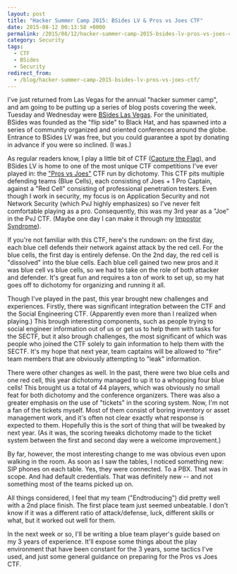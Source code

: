```yaml
---
layout: post
title: "Hacker Summer Camp 2015: BSides LV & Pros vs Joes CTF"
date: 2015-08-12 00:13:58 +0000
permalink: /2015/08/12/hacker-summer-camp-2015-bsides-lv-pros-vs-joes-ctf/
category: Security
tags:
  - CTF
  - BSides
  - Security
redirect_from:
  - /blog/hacker-summer-camp-2015-bsides-lv-pros-vs-joes-ctf/
---
```

I've just returned from Las Vegas for the annual "hacker summer camp", and am
going to be putting up a series of blog posts covering the week.  Tuesday and
Wednesday were [BSides Las Vegas](https://bsideslv.org).  For the uninitiated,
BSides was founded as the "flip side" to Black Hat, and has spawned into a
series of community organized and oriented conferences around the globe.
Entrance to BSides LV was free, but you could guarantee a spot by donating in
advance if you were so inclined. (I was.)

As regular readers know, I play a little bit of CTF ([Capture the
Flag](https://en.wikipedia.org/wiki/Capture_the_flag#Computer_security)), and
BSides LV is home to one of the most unique CTF competitions I've ever played
in: the ["Pros vs Joes"](http://www.prosversusjoes.net/) CTF run by dichotomy.
This CTF pits multiple defending teams (Blue Cells), each consisting of
Joes + 1 Pro Captain, against a "Red Cell" consisting of professional penetration
testers.  Even though I work in security, my focus is on Application Security
and not Network Security (which PvJ highly emphasizes) so I've never felt
comfortable playing as a pro.  Consequently, this was my 3rd year as a "Joe"
in the PvJ CTF.  (Maybe one day I can make it through my [Impostor
Syndrome](https://en.wikipedia.org/wiki/Impostor_syndrome)).

If you're not familiar with this CTF, here's the rundown: on the first day, each
blue cell defends their network against attack by the red cell.  For the blue
cells, the first day is entirely defense.  On the 2nd day, the red cell is
"dissolved" into the blue cells.  Each blue cell gained two new pros and it was
blue cell vs blue cells, so we had to take on the role of both attacker and
defender.  It's great fun and requires a ton of work to set up, so my hat goes
off to dichotomy for organizing and running it all.

Though I've played in the past, this year brought new challenges and
experiences.  Firstly, there was significant integration between the CTF and the
Social Engineering CTF.  (Apparently even more than I realized when playing.)
This brough interesting components, such as people trying to social engineer
information out of us or get us to help them with tasks for the SECTF, but it
also brough challenges, the most significant of which was people who joined the
CTF solely to gain information to help them with the SECTF.  It's my hope that
next year, team captains will be allowed to "fire" team members that are
obviously attempting to "leak" information.

There were other changes as well.  In the past, there were two blue cells and
one red cell, this year dichotomy managed to up it to a whopping four blue
cells!  This brought us a total of 44 players, which was obviously no small feat
for both dichotomy and the conference organizers.  There was also a greater
emphasis on the use of "tickets" in the scoring system.  Now, I'm not a fan of
the tickets myself.  Most of them consist of boring inventory or asset
management work, and it's often not clear exactly what response is expected to
them.  Hopefully this is the sort of thing that will be tweaked by next year.
(As it was, the scoring tweaks dichotomy made to the ticket system between the
first and second day were a welcome improvement.)

By far, however, the most interesting change to me was obvious even upon walking
in the room.  As soon as I saw the tables, I noticed something new: SIP phones
on each table.  Yes, they were connected.  To a PBX.  That was in scope.  And
had default credentials.  That was definitely new -- and not something most of
the teams picked up on.

All things considered, I feel that my team ("Endtroducing") did pretty well with
a 2nd place finish.  The first place team just seemed unbeatable.  I don't know
if it was a different ratio of attack/defense, luck, different skills or what,
but it worked out well for them.

In the next week or so, I'll be writing a blue team player's guide based on my 3
years of experience.  It'll expose some things about the play environment that
have been constant for the 3 years, some tactics I've used, and just some
general guidance on preparing for the Pros vs Joes CTF.
